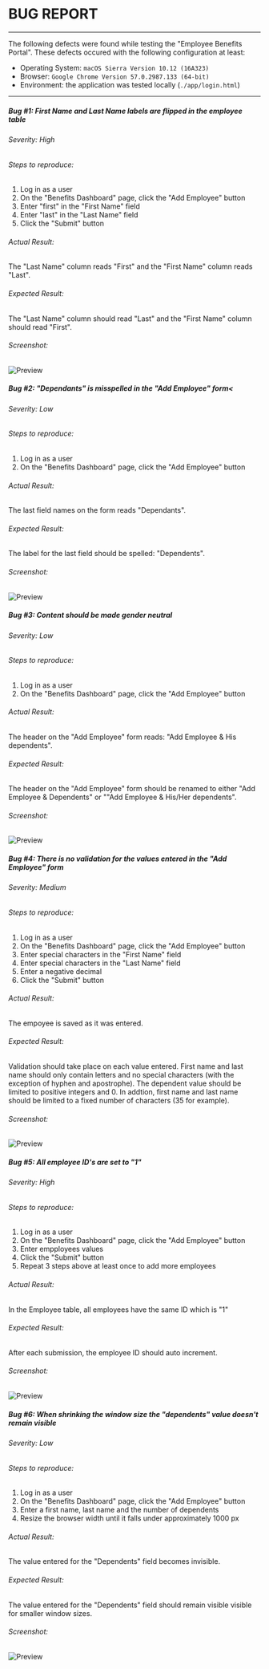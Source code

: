 # BUG REPORT
* * *
The following defects were found while testing the "Employee Benefits Portal".
These defects occured with the following configuration at least:

  - Operating System: ```macOS Sierra Version 10.12 (16A323)```
  - Browser: ```Google Chrome Version 57.0.2987.133 (64-bit)```
  - Environment: the application was tested locally (<code>./app/login.html</code>)

* * *

##### Bug #1: First Name and Last Name labels are flipped in the employee table
###### Severity: High

###### Steps to reproduce:
1. Log in as a user
2. On the "Benefits Dashboard" page, click the "Add Employee" button
3. Enter "first" in the "First Name" field
4. Enter "last" in the "Last Name" field
5. Click the "Submit" button


###### Actual Result:
The "Last Name" column reads "First" and the "First Name" column reads "Last".
###### Expected Result:
The "Last Name" column should read "Last" and the "First Name" column should read "First".
###### Screenshot:
![Preview](images/screenshot-bug1.png)


##### Bug #2: "Dependants" is misspelled in the "Add Employee" form<
###### Severity: Low

###### Steps to reproduce:
1. Log in as a user
2. On the "Benefits Dashboard" page, click the "Add Employee" button

###### Actual Result:
The last field names on the form reads "Dependants".
###### Expected Result:
The label for the last field should be spelled: "Dependents".
###### Screenshot:
![Preview](images/screenshot-bug2.png)


##### Bug #3: Content should be made gender neutral
###### Severity: Low

###### Steps to reproduce:
1. Log in as a user
2. On the "Benefits Dashboard" page, click the "Add Employee" button

###### Actual Result:
The header on the "Add Employee" form reads: "Add Employee & His dependents".
###### Expected Result:
The header on the "Add Employee" form should be renamed to either "Add Employee & Dependents" or ""Add Employee & His/Her dependents".
###### Screenshot:
![Preview](images/screenshot-bug3.png)


##### Bug #4: There is no validation for the values entered in the "Add Employee" form
###### Severity: Medium

###### Steps to reproduce:
1. Log in as a user
2. On the "Benefits Dashboard" page, click the "Add Employee" button
3. Enter special characters in the "First Name" field
4. Enter special characters in the "Last Name" field
5. Enter a negative decimal
6. Click the "Submit" button

###### Actual Result:
The empoyee is saved as it was entered.
###### Expected Result:
Validation should take place on each value entered. First name and last name should only contain letters and no special characters (with the exception of hyphen and apostrophe). The dependent value should be limited to positive integers and 0. In addtion, first name and last name should be limited to a fixed number of characters (35 for example).
###### Screenshot:
![Preview](images/screenshot-bug4.png)


##### Bug #5: All employee ID's are set to "1"
###### Severity: High

###### Steps to reproduce:
1. Log in as a user
2. On the "Benefits Dashboard" page, click the "Add Employee" button
3. Enter empployees values
4. Click the "Submit" button
5. Repeat 3 steps above at least once to add more employees


###### Actual Result:
In the Employee table, all employees have the same ID which is "1"
###### Expected Result:
After each submission, the employee ID should auto increment.
###### Screenshot:
![Preview](images/screenshot-bug5.png)


##### Bug #6: When shrinking the window size the "dependents" value doesn't remain visible
###### Severity: Low

###### Steps to reproduce:
1. Log in as a user
2. On the "Benefits Dashboard" page, click the "Add Employee" button
3. Enter a first name, last name and the number of dependents
4. Resize the browser width until it falls under approximately 1000 px


###### Actual Result:
The value entered for the "Dependents" field becomes invisible.
###### Expected Result:
The value entered for the "Dependents" field should remain visible visible for smaller window sizes.
###### Screenshot:
![Preview](images/screenshot-bug6.png)

